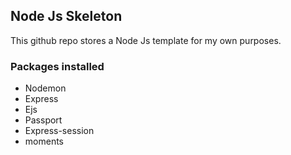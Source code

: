 ## Node Js Skeleton

This github repo stores a Node Js template for my own purposes.

### Packages installed

- Nodemon
- Express
- Ejs
- Passport
- Express-session
- moments
